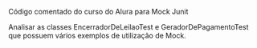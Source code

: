 Código comentado do curso do Alura para Mock Junit

Analisar as classes EncerradorDeLeilaoTest e GeradorDePagamentoTest que possuem vários exemplos de utilização de Mock.

